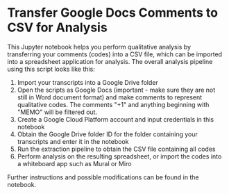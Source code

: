 # Transfer Google Docs Comments to CSV for Analysis

This Jupyter notebook helps you perform qualitative analysis by transferring your comments (codes) into a CSV file, which can be imported into a spreadsheet application for analysis. The overall analysis pipeline using this script looks like this:

1. Import your transcripts into a Google Drive folder
2. Open the scripts as Google Docs (important - make sure they are not still in Word document format) and make comments to represent qualitative codes. The comments "+1" and anything beginning with "MEMO" will be filtered out.
3. Create a Google Cloud Platform account and input credentials in this notebook
4. Obtain the Google Drive folder ID for the folder containing your transcripts and enter it in the notebook
5. Run the extraction pipeline to obtain the CSV file containing all codes
6. Perform analysis on the resulting spreadsheet, or import the codes into a whiteboard app such as Mural or Miro

Further instructions and possible modifications can be found in the notebook.
